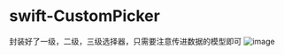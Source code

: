 # swift-CustomPicker
封装好了一级，二级，三级选择器，只需要注意传进数据的模型即可
![image](https://github.com/ZeroOneMore/swift-CustomPicker/blob/master/Resource/picker.gif)
